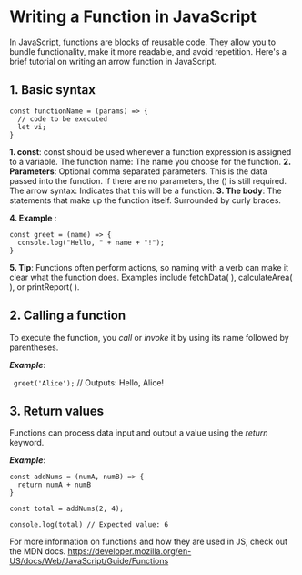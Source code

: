 # Writing a Function in JavaScript

In JavaScript, functions are blocks of reusable code. They allow you to bundle functionality, make it more readable, and avoid repetition. Here's a brief tutorial on writing an arrow function in JavaScript.

## 1. Basic syntax
```
const functionName = (params) => {
  // code to be executed
  let vi;
}
```
**1. const**: const should be used whenever a function expression is assigned to a variable.
The function name: The name you choose for the function.
**2. Parameters**: Optional comma separated parameters. This is the data passed into the function. If there are no parameters, the () is still required.
The arrow syntax: Indicates that this will be a function.
**3. The body**: The statements that make up the function itself. Surrounded by curly braces.

**4. Example** :
```
const greet = (name) => {
  console.log("Hello, " + name + "!");
}
```
**5. Tip**: Functions often perform actions, so naming with a verb can make it clear what the function does. Examples include fetchData( ), calculateArea( ), or printReport( ). 

## 2. Calling a function

To execute the function, you _call_ or _invoke_ it by using its name followed by parentheses.

***Example***:

``` greet('Alice');``` // Outputs: Hello, Alice!

## 3. Return values

Functions can process data input and output a value using the _return_ keyword.

***Example***: 
```
const addNums = (numA, numB) => {
  return numA + numB
}

const total = addNums(2, 4);

console.log(total) // Expected value: 6
```
For more information on functions and how they are used in JS, check out the MDN docs. 
https://developer.mozilla.org/en-US/docs/Web/JavaScript/Guide/Functions